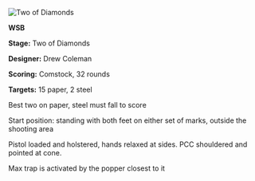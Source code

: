 ![Two of Diamonds](https://github.com/bagellord/USPSA-Stages/blob/master/30%2B%20rounds/Two%20of%20Diamonds%20-%2032%20rounds%20-%20Comstock/Two%20of%20Diamonds.PNG)

<b>WSB</b>

<b>Stage:</b> Two of Diamonds

<b>Designer:</b> Drew Coleman

<b>Scoring:</b> Comstock, 32 rounds

<b>Targets:</b> 15 paper, 2 steel

Best two on paper, steel must fall to score

Start position: standing with both feet on either set of marks, outside the shooting area

Pistol loaded and holstered, hands relaxed at sides. PCC shouldered and pointed at cone.

Max trap is activated by the popper closest to it

